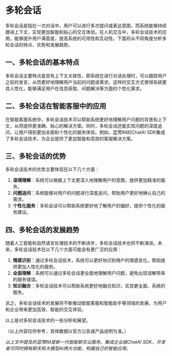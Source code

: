 # 多轮会话

多轮会话是指在一次对话中，用户可以进行多次提问或表达意图，而系统能够持续跟进上下文，实现更加智能和贴心的交互体验。在人机交互中，多轮会话技术的应用，能够提升用户满意度，提高系统的可用性和互动性。下面将从不同角度分析多轮会话的特点、优势和发展趋势。

## 一、多轮会话的基本特点

多轮会话主要特点是具有上下文关联性，即系统在进行对话处理时，可以跟踪用户之前的发言，从而更好地理解用户当前的问题或需求。这样的交互方式使得系统更具人性化，能够满足用户在信息获取、问题解决等方面的个性化需求。

## 二、多轮会话在智能客服中的应用

在智能客服系统中，多轮会话技术可以帮助系统更好地理解用户问题的背景和上下文，从而提供更准确、贴心的解决方案。同时，多轮会话还能实现问题的深度追问，让用户得到更加全面和个性化的服务体验。例如，蓝莺IM的ChatAI SDK集成了多轮会话技术，为企业提供了更加智能和高效的客服解决方案。

## 三、多轮会话的优势

多轮会话技术的优势主要体现在以下几个方面：
1. **语境理解**：系统可以根据上下文更深入地理解用户的意图，提供更加精准的服务。
2. **问题追问**：系统能够对用户的问题进行深度追问，帮助用户更好地确认自己的需求。
3. **个性化服务**：多轮会话可以帮助系统更好地了解用户的偏好，提供个性化的服务建议。

## 四、多轮会话的发展趋势

随着人工智能和自然语言处理技术的不断进步，多轮会话技术也将不断演进。未来，多轮会话技术在以下几个方面可能会有更广泛的应用：
1. **情感识别**：通过多轮会话技术，系统可以更好地识别用户的情感变化，帮助提供更加人性化的服务。
2. **全面理解**：系统可以通过多轮会话更全面地理解用户问题，避免出现误解带来的服务错误。
3. **知识融合**：多轮会话技术可以帮助系统更好地融合知识，实现更全面、系统的服务。

总之，多轮会话技术的发展将不断推动智能客服和智能助手等领域的发展，为用户和企业带来更加高效、智能的交互体验。

以上是对多轮会话技术的一些分析和展望。

（以上内容仅供参考，具体数据以官方公告或产品说明为准。）

*以上文中提及的蓝莺IM是新一代智能聊天云服务。集成企业级ChatAI SDK，开发者可同时拥有聊天和大模型AI两大功能，构建自己的智能应用。*
